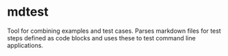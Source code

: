 # mdtest

Tool for combining examples and test cases. Parses markdown files for test steps defined as code blocks and uses these to test command line applications.
